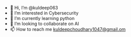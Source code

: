 - 👋 Hi, I’m @kuldeep063
- 👀 I’m interested in Cybersecurity
- 🌱 I’m currently learning python
- 💞️ I’m looking to collaborate on AI
- 📫 How to reach me kuldeepchoudhary1047@gmail.om

<!---
kuldeep063/kuldeep063 is a ✨ special ✨ repository because its `README.md` (this file) appears on your GitHub profile.
You can click the Preview link to take a look at your changes.
--->
